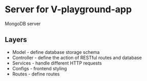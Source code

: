 # Server for V-playground-app
MongoDB server

## Layers
* Model - define database storage schema
* Controller - define the action of RESTful routes and database 
* Services - handle different HTTP requests
* Configs - frontend styling
* Routes - define routes

